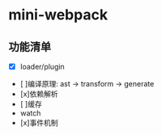 # mini-webpack

## 功能清单

- [x] loader/plugin
- [ ]编译原理: ast -> transform -> generate
- [x]依赖解析
- [ ]缓存
- watch
- [x]事件机制
